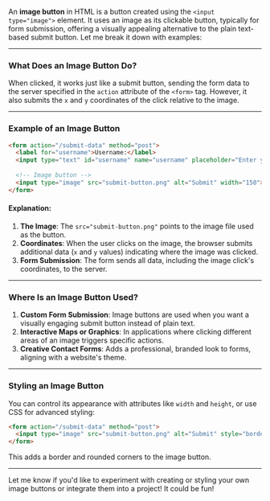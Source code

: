 An **image button** in HTML is a button created using the `<input type="image">` element. It uses an image as its clickable button, typically for form submission, offering a visually appealing alternative to the plain text-based submit button. Let me break it down with examples:

---

### **What Does an Image Button Do?**
When clicked, it works just like a submit button, sending the form data to the server specified in the `action` attribute of the `<form>` tag. However, it also submits the `x` and `y` coordinates of the click relative to the image.

---

### **Example of an Image Button**

```html
<form action="/submit-data" method="post">
  <label for="username">Username:</label>
  <input type="text" id="username" name="username" placeholder="Enter your name">
  
  <!-- Image button -->
  <input type="image" src="submit-button.png" alt="Submit" width="150">
</form>
```

#### **Explanation:**
1. **The Image**: The `src="submit-button.png"` points to the image file used as the button.
2. **Coordinates**: When the user clicks on the image, the browser submits additional data (`x` and `y` values) indicating where the image was clicked.
3. **Form Submission**: The form sends all data, including the image click's coordinates, to the server.

---

### **Where Is an Image Button Used?**
1. **Custom Form Submission**: Image buttons are used when you want a visually engaging submit button instead of plain text.
2. **Interactive Maps or Graphics**: In applications where clicking different areas of an image triggers specific actions.
3. **Creative Contact Forms**: Adds a professional, branded look to forms, aligning with a website's theme.

---

### **Styling an Image Button**
You can control its appearance with attributes like `width` and `height`, or use CSS for advanced styling:
```html
<form action="/submit-data" method="post">
  <input type="image" src="submit-button.png" alt="Submit" style="border: 2px solid black; border-radius: 8px;">
</form>
```

This adds a border and rounded corners to the image button.

---

Let me know if you'd like to experiment with creating or styling your own image buttons or integrate them into a project! It could be fun!
